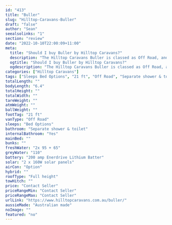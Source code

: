 ```yaml
---
id: "413"
title: "Buller"
slug: "Hilltop-Caravans-Buller"
draft: "false"
author: "Sean"
seealsolinks: "1"
section: "review"
date: "2022-10-10T22:00:09+11:00"
meta:
  title: "Should I buy Buller by Hilltop Caravans?"
  description: "The Hilltop Caravans Buller is classed as Off Road, and sleeps Bed Options people. It is Australian made and comes in at 21 ft. It generally has Separate shower & toilet."
  ogtitle: "Should I buy Buller by Hilltop Caravans?"
  ogdescription: "The Hilltop Caravans Buller is classed as Off Road, and sleeps Bed Options people. It is Australian made and comes in at 21 ft. It generally has Separate shower & toilet."
categories: ["Hilltop Caravans"]
tags: ["Sleeps Bed Options", "21 ft", "Off Road", "Separate shower & toilet", "Full height", "Price Unknown", "Australian made"]
totalLength: ""
bodyLength: "6.4"
totalHeight: ""
totalWidth: ""
tareWeight: ""
atmWeight: ""
ballWeight: ""
footTag: "21 ft"
vanType: "Off Road"
sleeps: "Bed Options"
bathroom: "Separate shower & toilet"
internalBathroom: "Yes"
mainBed: ""
bunks: ""
freshWater: "2x 95 + 65"
greyWater: "110"
battery: "200 amp Enerdrive Lithium Batter"
solar: "2 x 160W solar panels"
airCon: "Option"
hybrid: ""
roofType: "Full height"
towHitch: ""
price: "Contact Seller"
priceRangeMin: "Contact Seller"
priceRangeMax: "Contact Seller"
urlLink: "https://www.hilltopcaravans.com.au/buller/"
aussieMade: "Australian made"
noImage: ""
featured: "no"
---
```


